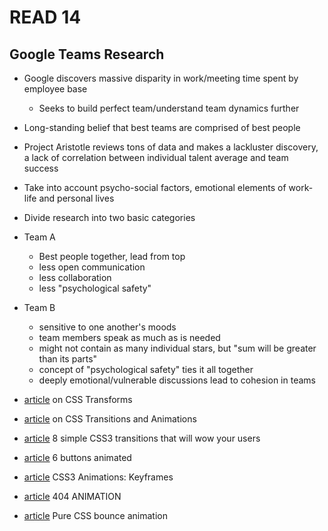 # READ 14

## Google Teams Research

- Google discovers massive disparity in work/meeting time spent by employee base
  - Seeks to build perfect team/understand team dynamics further
- Long-standing belief that best teams are comprised of best people
- Project Aristotle reviews tons of data and makes a lackluster discovery, a lack of correlation between individual talent average and team success
- Take into account psycho-social factors, emotional elements of work-life and personal lives
- Divide research into two basic categories
- Team A
  - Best people together, lead from top
  - less open communication
  - less collaboration
  - less "psychological safety"
- Team B
  - sensitive to one another's moods
  - team members speak as much as is needed
  - might not contain as many individual stars, but "sum will be greater than its parts"
  - concept of "psychological safety" ties it all together
  - deeply emotional/vulnerable discussions lead to cohesion in teams

- [article](https://learn.shayhowe.com/advanced-html-css/css-transforms/) on CSS Transforms
- [article](https://learn.shayhowe.com/advanced-html-css/transitions-animations/) on CSS Transitions and Animations
- [article](https://www.webdesignerdepot.com/2014/05/8-simple-css3-transitions-that-will-wow-your-users) 8 simple CSS3 transitions that will wow your users
- [article](https://codepen.io/retyui/pen/ByoaXV) 6 buttons animated
- [article](https://codepen.io/akshaychauhan/pen/dyBqVo) CSS3 Animations: Keyframes
- [article](https://codepen.io/kieranfivestars/pen/MYdQxX) 404 ANIMATION
- [article](https://codepen.io/dp_lewis/pen/QWMxRR) Pure CSS bounce animation







